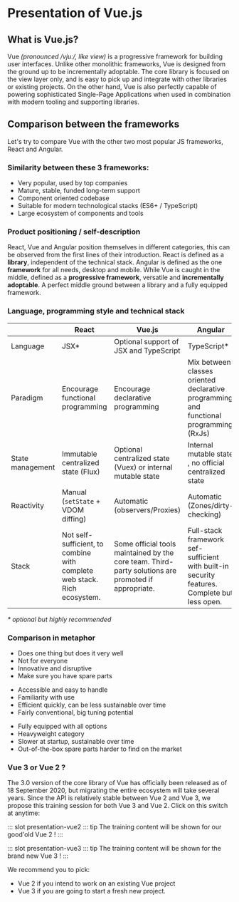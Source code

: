 # Presentation of Vue.js

## What is Vue.js?

Vue *(pronounced /vjuː/, like view)* is a progressive framework for building user interfaces. Unlike other monolithic frameworks, Vue is designed from the ground up to be incrementally adoptable. The core library is focused on the view layer only, and is easy to pick up and integrate with other libraries or existing projects. On the other hand, Vue is also perfectly capable of powering sophisticated Single-Page Applications when used in combination with modern tooling and supporting libraries.

## Comparison between the frameworks

Let's try to compare Vue with the other two most popular JS frameworks, React and Angular.

### Similarity between these 3 frameworks:

- Very popular, used by top companies
- Mature, stable, funded long-term support
- Component oriented codebase
- Suitable for modern technological stacks (ES6+ / TypeScript)
- Large ecosystem of components and tools

### Product positioning / self-description

React, Vue and Angular position themselves in different categories, this can be observed from the first lines of their introduction. React is defined as a **library**, independent of the technical stack. Angular is defined as the one **framework** for all needs, desktop and mobile. While Vue is caught in the middle, defined as a **progressive framework**, versatile and **incrementally adoptable**. A perfect middle ground between a library and a fully equipped framework.

### Language, programming style and technical stack

|               | React	      | Vue.js	         | Angular       |
|---------------|-------------|------------------|---------------|
Language         |	JSX*    | Optional support of JSX and TypeScript	| TypeScript* |
Paradigm       | Encourage functional programming | Encourage  declarative programming	| Mix between classes oriented declarative programming and functional programming (RxJs) |
State management	| Immutable centralized state (Flux) | Optional centralized	state (Vuex) or internal mutable state	| Internal mutable state , no official centralized state |
Reactivity | Manual (`setState` + VDOM diffing) | Automatic (observers/Proxies) | Automatic (Zones/dirty-checking) |
Stack |	Not self-sufficient, to combine with complete web stack. Rich ecosystem. | Some official tools maintained by the core team. Third-party solutions are promoted if appropriate.	| Full-stack framework sef-sufficient with built-in security features. Complete but less open. |

*\* optional but highly recommended*

### Comparison in metaphor

<div class="cols">
<div class="col">

- Does one thing but does it very well
- Not for everyone
- Innovative and disruptive
- Make sure you have spare parts

</div>
<div class="col">

- Accessible and easy to handle
- Familiarity with use
- Efficient quickly, can be less sustainable over time
- Fairly conventional, big tuning potential

</div>
<div class="col">

- Fully equipped with all options
- Heavyweight category
- Slower at startup, sustainable over time
- Out-of-the-box spare parts harder to find on the market

</div>
</div>


### Vue 3 or Vue 2 ?

The 3.0 version of the core library of Vue has officially been released as of 18 September 2020, but migrating the entire ecosystem will take several years. Since the API is relatively stable between Vue 2 and Vue 3, we propose this training session for both Vue 3 and Vue 2. Click on this switch at anytime:

<VueVersionSwitch slotKey="presentation" />

::: slot presentation-vue2
::: tip
The training content will be shown for our good'old Vue 2 !
:::

::: slot presentation-vue3
::: tip
The training content will be shown for the brand new Vue 3 !
:::

We recommend you to pick:
- Vue 2 if you intend to work on an existing Vue project
- Vue 3 if you are going to start a fresh new project.